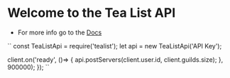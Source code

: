 Welcome to the Tea List API
=================

- For more info go to the [Docs](https://tea-list.glitch.me/)

``
const TeaListApi = require('tealist');
let api = new TeaListApi('API Key');

client.on('ready', ()=> {
api.postServers(client.user.id, client.guilds.size);
}, 900000);
});
``
